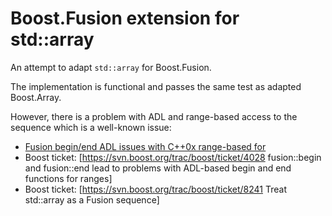 Boost.Fusion extension for std::array
=====================================

An attempt to adapt ```std::array``` for Boost.Fusion.

The implementation is functional and passes the same test as  adapted Boost.Array.

However, there is a problem with ADL and range-based access to the sequence
which is a well-known issue:

* [Fusion begin/end ADL issues with C++0x range-based for](http://lists.boost.org/Archives/boost/2010/12/index.php)
* Boost ticket: [https://svn.boost.org/trac/boost/ticket/4028 fusion::begin and fusion::end lead to problems with ADL-based begin and end functions for ranges]
* Boost ticket: [https://svn.boost.org/trac/boost/ticket/8241 Treat std::array as a Fusion sequence]
